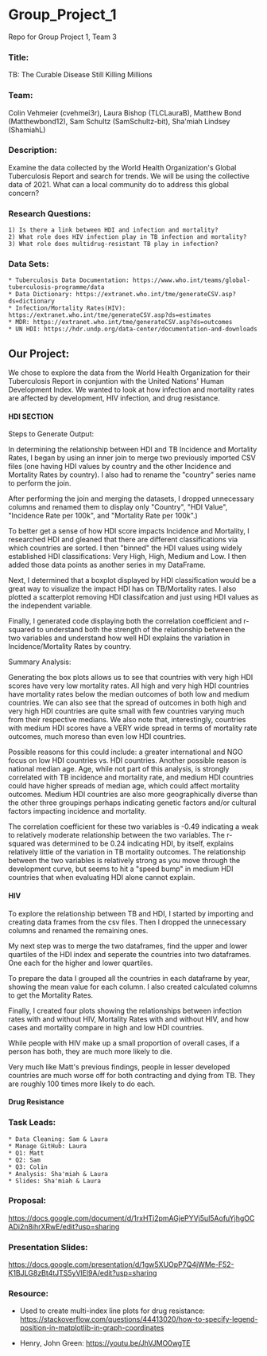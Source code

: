 # Group_Project_1
Repo for Group Project 1, Team 3

### Title: 
TB: The Curable Disease Still Killing Millions

### Team: 
Colin Vehmeier (cvehmei3r), Laura Bishop (TLCLauraB), Matthew Bond (Matthewbond12), Sam Schultz (SamSchultz-bit), Sha'miah Lindsey (ShamiahL)

### Description: 
Examine the data collected by the World Health Organization's Global Tuberculosis Report and search for trends. We will be using the collective data of 2021. What can a local community do to address this global concern?

### Research Questions:
    1) Is there a link between HDI and infection and mortality?
    2) What role does HIV infection play in TB infection and mortality?
    3) What role does multidrug-resistant TB play in infection?

### Data Sets: 
	* Tuberculosis Data Documentation: https://www.who.int/teams/global-tuberculosis-programme/data
	* Data Dictionary: https://extranet.who.int/tme/generateCSV.asp?ds=dictionary
 	* Infection/Mortality Rates(HIV): https://extranet.who.int/tme/generateCSV.asp?ds=estimates  
	* MDR: https://extranet.who.int/tme/generateCSV.asp?ds=outcomes
	* UN HDI: https://hdr.undp.org/data-center/documentation-and-downloads

## Our Project:

We chose to explore the data from the World Health Organization for their Tuberculosis Report in conjuntion with the United Nations' Human Development Index. We wanted to look at how infection and mortality rates are affected by development, HIV infection, and drug resistance. 

#### HDI SECTION
Steps to Generate Output:

In determining the relationship between HDI and TB Incidence and Mortality Rates, I began by using an inner join to merge two previously imported CSV files (one having HDI values by country and the other Incidence and Mortality Rates by country). I also had to rename the "country" series name to perform the join.

After performing the join and merging the datasets, I dropped unnecessary columns and renamed them to display only "Country", "HDI Value", "Incidence Rate per 100k", and "Mortality Rate per 100k".)

To better get a sense of how HDI score impacts Incidence and Mortality, I researched HDI and gleaned that there are different classifications via which countries are sorted. I then "binned" the HDI values using widely established HDI classifications: Very High, High, Medium and Low. I then added those data points as another series in my DataFrame.

Next, I determined that a boxplot displayed by HDI classification would be a great way to visualize the impact HDI has on TB/Mortality rates. I also plotted a scatterplot removing HDI classifcation and just using HDI values as the independent variable.

Finally, I generated code displaying both the correlation coefficient and r-squared to understand both the strength of the relationship between the two variables and understand how well HDI explains the variation in Incidence/Mortality Rates by country.

Summary Analysis:

Generating the box plots allows us to see that countries with very high HDI scores have very low mortality rates. All high and very high HDI countries have mortality rates below the median outcomes of both low and medium countries. We can also see that the spread of outcomes in both high and very high HDI countries are quite small with few countries varying much from their respective medians. We also note that, interestingly, countries with medium HDI scores have a VERY wide spread in terms of mortality rate outcomes, much moreso than even low HDI countries. 

Possible reasons for this could include: a greater international and NGO focus on low HDI countries vs. HDI countries. Another possible reason is national median age. Age, while not part of this analysis, is strongly correlated with TB incidence and mortality rate, and medium HDI countries could have higher spreads of median age, which could affect mortality outcomes. Medium HDI countries are also more geographically diverse than the other three groupings perhaps indicating genetic factors and/or cultural factors impacting incidence and mortality. 

The correlation coefficient for these two variables is -0.49 indicating a weak to relatively moderate relationship between the two variables. The r-squared was determined to be 0.24 indicating HDI, by itself, explains relatively little of the variation in TB mortality outcomes. The relationship between the two variables is relatively strong as you move through the development curve, but seems to hit a "speed bump" in medium HDI countries that when evaluating HDI alone cannot explain.


#### HIV
To explore the relationship between TB and HDI, I started by importing and creating data frames from the csv files. Then I dropped the unnecessary columns and renamed the remaining ones. 

My next step was to merge the two dataframes, find the upper and lower quartiles of the HDI index and seperate the countries into two dataframes. One each for the higher and lower quartiles.

To prepare the data I grouped all the countries in each dataframe by year, showing the mean value for each column. I also created calculated columns to get the Mortality Rates.

Finally, I created four plots showing the relationships between infection rates with and without HIV, Mortality Rates with and without HIV, and how cases and mortality compare in high and low HDI countries.

While people with HIV make up a small proportion of overall cases, if a person has both, they are much more likely to die.

Very much like Matt's previous findings, people in lesser developed countries are much worse off for both contracting and dying from TB. They are roughly 100 times more likely to do each. 

#### Drug Resistance



### Task Leads:
	* Data Cleaning: Sam & Laura
	* Manage GitHub: Laura
	* Q1: Matt
	* Q2: Sam 
	* Q3: Colin	
	* Analysis: Sha'miah & Laura
	* Slides: Sha'miah & Laura

### Proposal:
https://docs.google.com/document/d/1rxHTi2pmAGjePYVj5ul5AofuYjhgOCADi2n8ihrXRwE/edit?usp=sharing

### Presentation Slides:
https://docs.google.com/presentation/d/1gw5XUOpP7Q4jWMe-F52-K1BJLG8zBt4tJTS5yVlEl9A/edit?usp=sharing
### Resource:
* Used to create multi-index line plots for drug resistance: https://stackoverflow.com/questions/44413020/how-to-specify-legend-position-in-matplotlib-in-graph-coordinates

* Henry, John Green: https://youtu.be/JhVJMO0wgTE 
